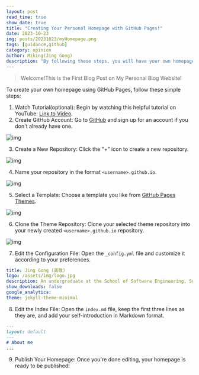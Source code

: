 ```yaml
---
layout: post
read_time: true
show_date: true
title: "Creating Your Personal Homepage with GitHub Pages!"
date: 2023-10-23
img: posts/20231023/myHomepage.png
tags: [guidance,github]
category: opinion
author: Miking(Jing Gong)
description: "By following these steps, you will have your own homepage hosted on GitHub Pages. This guide provides a simple and fast way to create a homepage, without the need to set up a local development environment."
---
```

> Welcome!This is the First Blog Post on My Personal Blog Website!

To create your own homepage using GitHub Pages, follow these simple steps:

1. Watch Tutorial(optional): Begin by watching this helpful tutorial on YouTube: [Link to Video](https://www.youtube.com/watch?v=o5g-lUuFgpg&t=611s).
2. Create GitHub Account: Go to [GitHub](https://github.com/) and sign up for an account if you don't already have one.

![img](https://zx0tlxjwmkv.feishu.cn/space/api/box/stream/download/asynccode/?code=MDgyZDk2MzlmODgyMjE3YzE2NjNhYzUyYWM5Y2RkYjNfdUZTb2ZDMnVjVlFwSUNYV1BJWmZIZ01uZ2RLUnBWYWJfVG9rZW46TU5IR2I5U3djb0tqMnd4MGdmbGNmT3IybldmXzE2OTgwNjgxNTU6MTY5ODA3MTc1NV9WNA)

3. Create a New Repository: Click the "+" icon to create a new repository.

![img](https://zx0tlxjwmkv.feishu.cn/space/api/box/stream/download/asynccode/?code=OTkyNzUzZjkzMGFkYTI1MTg2ZDdmNmM4MTI3N2U0MWFfaTNGZ0E1Sjd0Nk50VDRUbTJYdVN5ZldZRmZPbTdHUW1fVG9rZW46U3VPZWJ0NGw1b3doUDh4ZVMwamNXSkczblRiXzE2OTgwNjgxNTU6MTY5ODA3MTc1NV9WNA)

4. Name your repository in the format `<username>.github.io`.

![img](https://zx0tlxjwmkv.feishu.cn/space/api/box/stream/download/asynccode/?code=ZWQ5ZGFiZDcwODAwNjI3N2NlZDFjYmUzMjk2Njg5YTlfaklGV1RyOU1vMGljZWgybTBwVFB0VkZCUUdybXhJc3lfVG9rZW46RVBERGIxWlBOb2ZKV2p4SGlTeWN1UzBHbm1lXzE2OTgwNjgxNTU6MTY5ODA3MTc1NV9WNA)

5. Select a Template: Choose a template you like from [GitHub Pages Themes](https://pages.github.com/themes/).

![img](https://zx0tlxjwmkv.feishu.cn/space/api/box/stream/download/asynccode/?code=ZWZkMzQwM2YxZmE4ZGY5OTUxM2NiYzQwYzc1M2NhYTRfVjFjWXV1S0N4aVdEa2RUV21zOXlLbFZSbGtLWW1uT25fVG9rZW46Sm9xSGJDNERub2YyQXZ4Mk5uWmNwMERwbkdiXzE2OTgwNjgxNTU6MTY5ODA3MTc1NV9WNA)

6. Clone the Theme Repository: Clone your selected theme repository into your newly created `<username>.github.io` repository.

![img](https://zx0tlxjwmkv.feishu.cn/space/api/box/stream/download/asynccode/?code=YTNjZjY0NTc0NzIwMTJhMmE4YTc5NGYyNDI5YjI5YjBfWkRKaU1XWUlBSWtSeVRYVGRhZHNPVVlCRWRSVm84TmhfVG9rZW46TXFNbmJJYzZCbzhoSTd4aU8wVWNReXRObm9oXzE2OTgwNjgxNTU6MTY5ODA3MTc1NV9WNA)

7. Edit the Configuration File: Open the `_config.yml` file and customize it according to your preferences.

```YAML
title: Jing Gong (龚敬)
logo: /assets/img/logo.jpg
description: An undergraduate at the School of Software Engineering, Sun Yat-sen University.
show_downloads: false
google_analytics:
theme: jekyll-theme-minimal
```

8. Edit the Index File: Open the `index.md` file, keep the first three lines as they are, and add your self-introduction in Markdown format.

```Markdown
---
layout: default
---
# About me
...
```

9. Publish Your Homepage: Once you're done editing, your homepage is ready to be published!

